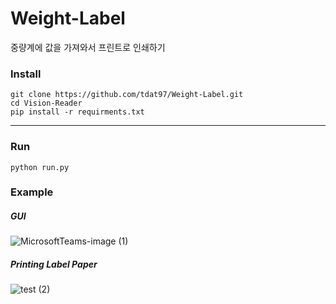 # Weight-Label

중량계에 값을 가져와서 프린트로 인쇄하기

### Install

```
git clone https://github.com/tdat97/Weight-Label.git
cd Vision-Reader
pip install -r requirments.txt
```

---

### Run

```
python run.py
```

### Example

##### GUI
![MicrosoftTeams-image (1)](https://github.com/tdat97/Weight-Label/assets/48349693/ab4ed20f-3ff8-4c79-ac43-bd2c2402a601)

##### Printing Label Paper
![test (2)](https://github.com/tdat97/Weight-Label/assets/48349693/ac704f45-60be-49a2-b9ff-caeb28d6b8e0)
